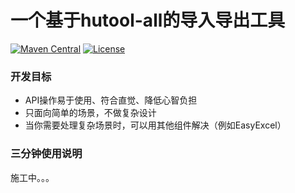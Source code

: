 # 一个基于hutool-all的导入导出工具
[![Maven Central](https://maven-badges.herokuapp.com/maven-central/io.github.creekmoon/excel-utils-boot-starter/badge.svg)](https://mvnrepository.com/artifact/io.github.creekmoon/excel-utils-boot-starter)
[![License](http://img.shields.io/:license-apache-brightgreen.svg)](http://www.apache.org/licenses/LICENSE-2.0.html)

### 开发目标

* API操作易于使用、符合直觉、降低心智负担
* 只面向简单的场景，不做复杂设计
* 当你需要处理复杂场景时，可以用其他组件解决（例如EasyExcel）

### 三分钟使用说明

施工中。。。